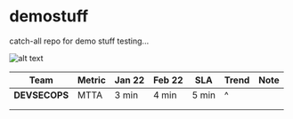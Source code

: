 # demostuff
catch-all repo for demo stuff
testing...

![alt text](yellow.png "Title")

| Team          | Metric | Jan 22 | Feb 22 | SLA   | Trend | Note |
|---------------|--------|--------|--------|-------|-------|------|
| **DEVSECOPS** | MTTA   | 3 min  | 4 min  | 5 min | ^     |      |
|               |        |        |        |       |       |      |
|               |        |        |        |       |       |      |
